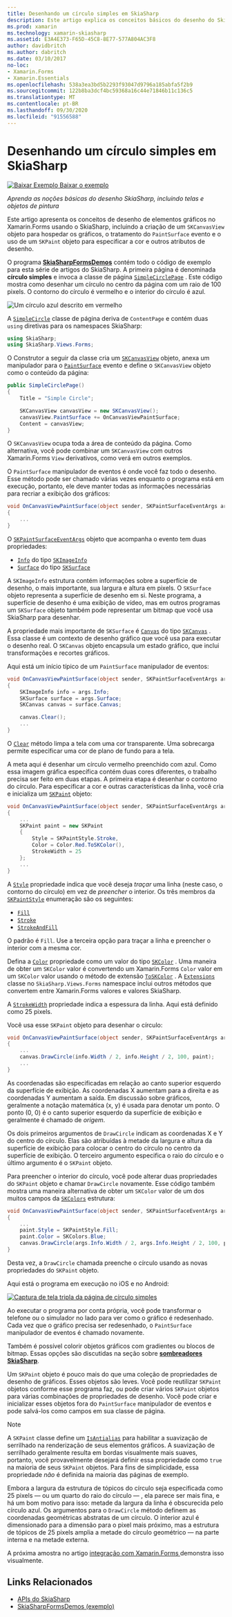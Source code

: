 ```yaml
---
title: Desenhando um círculo simples em SkiaSharp
description: Este artigo explica os conceitos básicos do desenho do SkiaSharp, incluindo telas e objetos de pintura, em Xamarin.Forms aplicativos, e demonstra isso com o código de exemplo.
ms.prod: xamarin
ms.technology: xamarin-skiasharp
ms.assetid: E3A4E373-F65D-45C8-8E77-577A804AC3F8
author: davidbritch
ms.author: dabritch
ms.date: 03/10/2017
no-loc:
- Xamarin.Forms
- Xamarin.Essentials
ms.openlocfilehash: 538a3ea3bd5b2293f93047d9796a185abfa5f2b9
ms.sourcegitcommit: 122b8ba3dcf4bc59368a16c44e71846b11c136c5
ms.translationtype: MT
ms.contentlocale: pt-BR
ms.lasthandoff: 09/30/2020
ms.locfileid: "91556588"
---
```

# <a name="drawing-a-simple-circle-in-skiasharp"></a>Desenhando um círculo simples em SkiaSharp

[![Baixar Exemplo](~/media/shared/download.png) Baixar o exemplo](https://docs.microsoft.com/samples/xamarin/xamarin-forms-samples/skiasharpforms-demos)

_Aprenda as noções básicas do desenho SkiaSharp, incluindo telas e objetos de pintura_

Este artigo apresenta os conceitos de desenho de elementos gráficos no Xamarin.Forms usando o SkiaSharp, incluindo a criação de um `SKCanvasView` objeto para hospedar os gráficos, o tratamento do `PaintSurface` evento e o uso de um `SKPaint` objeto para especificar a cor e outros atributos de desenho.

O programa [**SkiaSharpFormsDemos**](/samples/xamarin/xamarin-forms-samples/skiasharpforms-demos) contém todo o código de exemplo para esta série de artigos do SkiaSharp. A primeira página é denominada **círculo simples** e invoca a classe de página [`SimpleCirclePage`](https://github.com/xamarin/xamarin-forms-samples/blob/master/SkiaSharpForms/Demos/Demos/SkiaSharpFormsDemos/Basics/SimpleCirclePage.cs) . Este código mostra como desenhar um círculo no centro da página com um raio de 100 pixels. O contorno do círculo é vermelho e o interior do círculo é azul.

![Um círculo azul descrito em vermelho](circle-images/circleexample.png)

A [`SimpleCircle`](https://github.com/xamarin/xamarin-forms-samples/blob/master/SkiaSharpForms/Demos/Demos/SkiaSharpFormsDemos/Basics/SimpleCirclePage.cs) classe de página deriva de `ContentPage` e contém duas `using` diretivas para os namespaces SkiaSharp:

```csharp
using SkiaSharp;
using SkiaSharp.Views.Forms;
```

O Construtor a seguir da classe cria um [`SKCanvasView`](xref:SkiaSharp.Views.Forms.SKCanvasView) objeto, anexa um manipulador para o [`PaintSurface`](xref:SkiaSharp.Views.Forms.SKCanvasView.PaintSurface) evento e define o `SKCanvasView` objeto como o conteúdo da página:

```csharp
public SimpleCirclePage()
{
    Title = "Simple Circle";

    SKCanvasView canvasView = new SKCanvasView();
    canvasView.PaintSurface += OnCanvasViewPaintSurface;
    Content = canvasView;
}
```

O `SKCanvasView` ocupa toda a área de conteúdo da página. Como alternativa, você pode combinar um `SKCanvasView` com outros Xamarin.Forms `View` derivativos, como verá em outros exemplos.

O `PaintSurface` manipulador de eventos é onde você faz todo o desenho. Esse método pode ser chamado várias vezes enquanto o programa está em execução, portanto, ele deve manter todas as informações necessárias para recriar a exibição dos gráficos:

```csharp
void OnCanvasViewPaintSurface(object sender, SKPaintSurfaceEventArgs args)
{
    ...
}

```

O [`SKPaintSurfaceEventArgs`](xref:SkiaSharp.Views.Forms.SKPaintSurfaceEventArgs) objeto que acompanha o evento tem duas propriedades:

- [`Info`](xref:SkiaSharp.Views.Forms.SKPaintSurfaceEventArgs.Info) do tipo [`SKImageInfo`](xref:SkiaSharp.SKImageInfo)
- [`Surface`](xref:SkiaSharp.Views.Forms.SKPaintSurfaceEventArgs.Surface) do tipo [`SKSurface`](xref:SkiaSharp.SKSurface)

A `SKImageInfo` estrutura contém informações sobre a superfície de desenho, o mais importante, sua largura e altura em pixels. O `SKSurface` objeto representa a superfície de desenho em si. Neste programa, a superfície de desenho é uma exibição de vídeo, mas em outros programas um `SKSurface` objeto também pode representar um bitmap que você usa SkiaSharp para desenhar.

A propriedade mais importante de `SKSurface` é [`Canvas`](xref:SkiaSharp.SKSurface.Canvas) do tipo [`SKCanvas`](xref:SkiaSharp.SKCanvas) . Essa classe é um contexto de desenho gráfico que você usa para executar o desenho real. O `SKCanvas` objeto encapsula um estado gráfico, que inclui transformações e recortes gráficos.

Aqui está um início típico de um `PaintSurface` manipulador de eventos:

```csharp
void OnCanvasViewPaintSurface(object sender, SKPaintSurfaceEventArgs args)
{
    SKImageInfo info = args.Info;
    SKSurface surface = args.Surface;
    SKCanvas canvas = surface.Canvas;

    canvas.Clear();
    ...
}

```

O [`Clear`](xref:SkiaSharp.SKCanvas.Clear) método limpa a tela com uma cor transparente. Uma sobrecarga permite especificar uma cor de plano de fundo para a tela.

A meta aqui é desenhar um círculo vermelho preenchido com azul. Como essa imagem gráfica específica contém duas cores diferentes, o trabalho precisa ser feito em duas etapas. A primeira etapa é desenhar o contorno do círculo. Para especificar a cor e outras características da linha, você cria e inicializa um [`SKPaint`](xref:SkiaSharp.SKPaint) objeto:

```csharp
void OnCanvasViewPaintSurface(object sender, SKPaintSurfaceEventArgs args)
{
    ...
    SKPaint paint = new SKPaint
    {
        Style = SKPaintStyle.Stroke,
        Color = Color.Red.ToSKColor(),
        StrokeWidth = 25
    };
    ...
}
```

A [`Style`](xref:SkiaSharp.SKPaint.Style) propriedade indica que você deseja *traçar* uma linha (neste caso, o contorno do círculo) em vez de *preencher* o interior. Os três membros da [`SKPaintStyle`](xref:SkiaSharp.SKPaintStyle) enumeração são os seguintes:

- [`Fill`](xref:SkiaSharp.SKPaintStyle.Fill)
- [`Stroke`](xref:SkiaSharp.SKPaintStyle.Stroke)
- [`StrokeAndFill`](xref:SkiaSharp.SKPaintStyle.StrokeAndFill)

O padrão é `Fill`. Use a terceira opção para traçar a linha e preencher o interior com a mesma cor.

Defina a [`Color`](xref:SkiaSharp.SKPaint.Color) propriedade como um valor do tipo [`SKColor`](xref:SkiaSharp.SKColor) . Uma maneira de obter um `SKColor` valor é convertendo um Xamarin.Forms `Color` valor em um `SKColor` valor usando o método de extensão [`ToSKColor`](xref:SkiaSharp.Views.Forms.Extensions.ToSKColor*) . A [`Extensions`](xref:SkiaSharp.Views.Forms.Extensions) classe no `SkiaSharp.Views.Forms` namespace inclui outros métodos que convertem entre Xamarin.Forms valores e valores SkiaSharp.

A [`StrokeWidth`](xref:SkiaSharp.SKPaint.StrokeWidth) propriedade indica a espessura da linha. Aqui está definido como 25 pixels.

Você usa esse `SKPaint` objeto para desenhar o círculo:

```csharp
void OnCanvasViewPaintSurface(object sender, SKPaintSurfaceEventArgs args)
{
    ...
    canvas.DrawCircle(info.Width / 2, info.Height / 2, 100, paint);
    ...
}
```

As coordenadas são especificadas em relação ao canto superior esquerdo da superfície de exibição. As coordenadas X aumentam para a direita e as coordenadas Y aumentam a saída. Em discussão sobre gráficos, geralmente a notação matemática (x, y) é usada para denotar um ponto. O ponto (0, 0) é o canto superior esquerdo da superfície de exibição e geralmente é chamado de *origem*.

Os dois primeiros argumentos de `DrawCircle` indicam as coordenadas X e Y do centro do círculo. Elas são atribuídas à metade da largura e altura da superfície de exibição para colocar o centro do círculo no centro da superfície de exibição. O terceiro argumento especifica o raio do círculo e o último argumento é o `SKPaint` objeto.

Para preencher o interior do círculo, você pode alterar duas propriedades do `SKPaint` objeto e chamar `DrawCircle` novamente. Esse código também mostra uma maneira alternativa de obter um `SKColor` valor de um dos muitos campos da [`SKColors`](xref:SkiaSharp.SKColors) estrutura:

```csharp
void OnCanvasViewPaintSurface(object sender, SKPaintSurfaceEventArgs args)
{
    ...
    paint.Style = SKPaintStyle.Fill;
    paint.Color = SKColors.Blue;
    canvas.DrawCircle(args.Info.Width / 2, args.Info.Height / 2, 100, paint);
}
```

Desta vez, a `DrawCircle` chamada preenche o círculo usando as novas propriedades do `SKPaint` objeto.

Aqui está o programa em execução no iOS e no Android:

[![Captura de tela tripla da página de círculo simples](circle-images/simplecircle-small.png)](circle-images/simplecircle-large.png#lightbox "Captura de tela tripla da página de círculo simples")

Ao executar o programa por conta própria, você pode transformar o telefone ou o simulador no lado para ver como o gráfico é redesenhado. Cada vez que o gráfico precisa ser redesenhado, o `PaintSurface` manipulador de eventos é chamado novamente.

Também é possível colorir objetos gráficos com gradientes ou blocos de bitmap. Essas opções são discutidas na seção sobre [**sombreadores SkiaSharp**](../effects/shaders/index.md).

Um `SKPaint` objeto é pouco mais do que uma coleção de propriedades de desenho de gráficos. Esses objetos são leves. Você pode reutilizar `SKPaint` objetos conforme esse programa faz, ou pode criar vários `SKPaint` objetos para várias combinações de propriedades de desenho. Você pode criar e inicializar esses objetos fora do `PaintSurface` manipulador de eventos e pode salvá-los como campos em sua classe de página.

> [!NOTE]
> A `SKPaint` classe define um [`IsAntialias`](xref:SkiaSharp.SKPaint.IsAntialias) para habilitar a suavização de serrilhado na renderização de seus elementos gráficos. A suavização de serrilhado geralmente resulta em bordas visualmente mais suaves, portanto, você provavelmente desejará definir essa propriedade como `true` na maioria de seus `SKPaint` objetos. Para fins de simplicidade, essa propriedade _não_ é definida na maioria das páginas de exemplo.

Embora a largura da estrutura de tópicos do círculo seja especificada como 25 pixels &mdash; ou um quarto do raio do círculo &mdash; , ela parece ser mais fina, e há um bom motivo para isso: metade da largura da linha é obscurecida pelo círculo azul. Os argumentos para o `DrawCircle` método definem as coordenadas geométricas abstratas de um círculo. O interior azul é dimensionado para a dimensão para o pixel mais próximo, mas a estrutura de tópicos de 25 pixels amplia a metade do círculo geométrico &mdash; na parte interna e na metade externa.

A próxima amostra no artigo [integração com Xamarin.Forms ](~/xamarin-forms/user-interface/graphics/skiasharp/basics/integration.md) demonstra isso visualmente.

## <a name="related-links"></a>Links Relacionados

- [APIs do SkiaSharp](/dotnet/api/skiasharp)
- [SkiaSharpFormsDemos (exemplo)](/samples/xamarin/xamarin-forms-samples/skiasharpforms-demos)